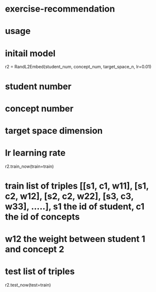 # exercise-recommendation
# usage
# initail model
r2 = RandL2Embed(student_num, concept_num, target_space_n, lr=0.01)
# student number 
# concept number
# target space dimension
# lr learning rate
r2.train_now(train=train)
# train list of triples [[s1, c1, w11], [s1, c2, w12], [s2, c2, w22], [s3, c3, w33], .....], s1 the id of student, c1 the id of concepts
# w12 the weight between student 1 and concept 2
# test list of triples
r2.test_now(test=train)  
